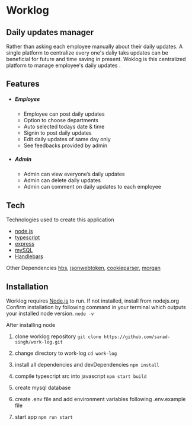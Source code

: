 # Worklog
## Daily updates manager

Rather than asking each employee manually about their daily updates. A single platform 
to centralize every one's daliy taks updates can be beneficial for future and time saving in present. Woklog is this centralized platform to manage employee's daily updates .

## Features
-   ##### Employee
    - Employee can post daily updates
    - Option to choose departments
    - Auto selected todays date & time
    - Signin to post daily updates
    - Edit daily updates of same day only
    - See feedbacks provided by admin
    
- ##### Admin
    - Admin can view everyone’s daily updates
    - Admin can delete daily updates
    - Admin can comment on daily updates to each employee

## Tech

Technologies used to create this application

- [node.js] 
- [typescript]
- [express]
- [mySQL]
- [Handlebars]

Other Dependencies
[hbs], [jsonwebtoken], [cookieparser], [morgan]

## Installation

Worklog requires [Node.js](https://nodejs.org/) to run. If not installed, install from nodejs.org
Confirm installation by following command in your terminal which outputs your installed node version.
```node -v```

After installing node
1. clone worklog repository
    ``` git clone https://github.com/sarad-singh/work-log.git ```
2. change directory to work-log
    ```cd work-log```
3. install all dependencies and devDependencies
    ```npm install```
4. compile typescript src into javascript
    ```npm start build ```
5. create mysql database
6. create .env file and add environment variables following .env.example file
7. start app 
    ``` npm run start  ```

   [node.js]: <http://nodejs.org>
   [express]: <http://expressjs.com>
   [typescript]: <https://www.typescriptlang.org/>
   [mySql]: https://www.mysql.com/
   [hbs]: https://www.npmjs.com/package/hbs
   [mysql2]: https://www.npmjs.com/package/mysql2
   [jsonwebtoken]: https://www.npmjs.com/package/jsonwebtoken
   [cookieparser]: https://www.npmjs.com/package/cookieparser
   [morgan]: https://www.npmjs.com/package/morgan
   [handlebars]: https://handlebarsjs.com/
